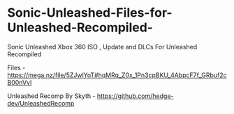 # Sonic-Unleashed-Files-for-Unleashed-Recompiled-
Sonic Unleashed Xbox 360 ISO , Update and DLCs For Unleashed Recompiled


Files - https://mega.nz/file/5ZJwlYoT#hqMRq_Z0x_1Pn3cpBKU_4AbpcF7f_GRbuf2cB00nVvI





Unleashed Recomp By Skyth - https://github.com/hedge-dev/UnleashedRecomp
